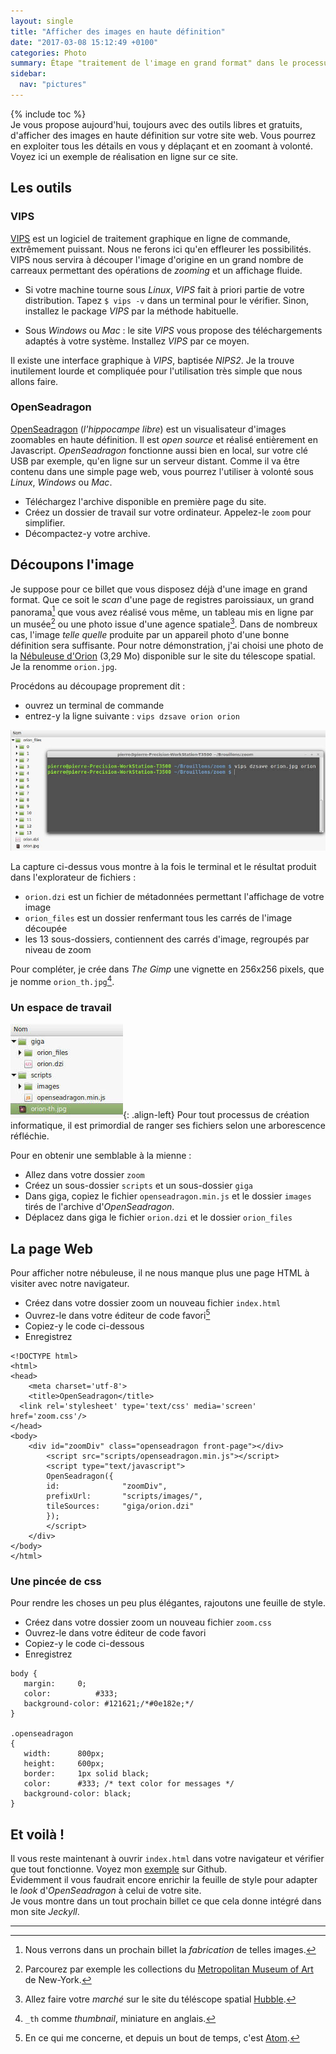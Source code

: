 ```yaml
---
layout: single
title: "Afficher des images en haute définition"
date: "2017-03-08 15:12:49 +0100"
categories: Photo
summary: Étape "traitement de l'image en grand format" dans le processus de création de photos *Gigapixels* consultables en ligne.
sidebar:
  nav: "pictures"
---
```

{% include toc %}  
Je vous propose aujourd'hui, toujours avec des outils libres et gratuits, d'afficher des images en haute définition sur votre site web. Vous pourrez en exploiter tous les détails en vous y déplaçant et en zoomant à volonté. Voyez ici un exemple de réalisation en ligne sur ce site.

## Les outils
### VIPS
[VIPS](http://www.vips.ecs.soton.ac.uk/index.php?title=VIPS) est un logiciel de traitement graphique en ligne de commande, extrêmement puissant. Nous ne ferons ici qu'en effleurer les possibilités. VIPS nous servira à découper l'image d'origine en un grand nombre de carreaux permettant des opérations de *zooming* et un affichage fluide.

* Si votre machine tourne sous *Linux*, *VIPS* fait à priori partie de votre distribution. Tapez `$ vips -v` dans un terminal pour le vérifier. Sinon, installez le package *VIPS* par la méthode habituelle.

* Sous *Windows* ou *Mac* : le site *VIPS* vous propose des téléchargements adaptés à votre système. Installez *VIPS* par ce moyen.

Il existe une interface graphique à *VIPS*, baptisée *NIPS2*. Je la trouve inutilement lourde et compliquée pour l'utilisation très simple que nous allons faire.

### OpenSeadragon
[OpenSeadragon](https://openseadragon.github.io/) (*l'hippocampe libre*) est un visualisateur d'images zoomables en haute définition. Il est *open source* et réalisé entièrement en Javascript. *OpenSeadragon* fonctionne aussi bien en local, sur votre clé USB par exemple, qu'en ligne sur un serveur distant. Comme il va être contenu dans une simple page web, vous pourrez l'utiliser à volonté sous *Linux*, *Windows* ou *Mac*.  

* Téléchargez l'archive disponible en première page du site.
* Créez un dossier de travail sur votre ordinateur. Appelez-le `zoom` pour simplifier.
* Décompactez-y votre archive.

## Découpons l'image
Je suppose pour ce billet que vous disposez déjà d'une image en grand format. Que ce soit le *scan* d'une page de registres paroissiaux, un grand panorama[^1] que vous avez réalisé vous même, un tableau mis en ligne par un musée[^2] ou une photo issue d'une agence spatiale[^3].
Dans de nombreux cas, l'image *telle quelle* produite par un appareil photo d'une bonne définition sera suffisante. Pour notre démonstration, j'ai choisi une photo de la [Nébuleuse d'Orion](http://imgsrc.hubblesite.org/hvi/uploads/image_file/image_attachment/29604/ps16_16x20.jpg) (3,29 Mo) disponible sur le site du télescope spatial. Je la renomme `orion.jpg`.

Procédons au découpage proprement dit :

* ouvrez un terminal de commande 
* entrez-y la ligne suivante : `vips dzsave orion orion`

![VIPS](/assets/images/vips01.jpg)

La capture ci-dessus vous montre à la fois le terminal et le résultat produit dans l'explorateur de fichiers : 

* `orion.dzi` est un fichier de métadonnées permettant l'affichage de votre image
* `orion_files` est un dossier renfermant tous les carrés de l'image découpée
* les 13 sous-dossiers, contiennent des carrés d'image, regroupés par niveau de zoom

Pour compléter, je crée dans *The Gimp* une vignette en 256x256 pixels, que je nomme `orion_th.jpg`[^4].

### Un espace de travail
![VIPS](/assets/images/vips02.jpg){: .align-left}
Pour tout processus de création informatique, il est primordial de ranger ses fichiers selon une arborescence réfléchie.  


Pour en obtenir une semblable à la mienne : 

* Allez dans votre dossier `zoom`
* Créez un sous-dossier `scripts` et un sous-dossier `giga`
* Dans giga, copiez le fichier `openseadragon.min.js` et le dossier `images` tirés de l'archive d'*OpenSeadragon*.
* Déplacez dans giga le fichier `orion.dzi` et le dossier `orion_files`
 
## La page Web

Pour afficher notre nébuleuse, il ne nous manque plus une page HTML à visiter avec notre navigateur.

* Créez dans votre dossier zoom un nouveau fichier `index.html`
* Ouvrez-le dans votre éditeur de code favori[^5]
* Copiez-y le code ci-dessous
* Enregistrez

```
<!DOCTYPE html>
<html>
<head>
    <meta charset='utf-8'>
    <title>OpenSeadragon</title>
  <link rel='stylesheet' type='text/css' media='screen' href='zoom.css'/>
</head>
<body>
    <div id="zoomDiv" class="openseadragon front-page"></div>
        <script src="scripts/openseadragon.min.js"></script>
        <script type="text/javascript">
        OpenSeadragon({
        id:              "zoomDiv",
        prefixUrl:       "scripts/images/",
        tileSources:     "giga/orion.dzi"
        });
        </script>
    </div>
</body>
</html>
```

### Une pincée de css

Pour rendre les choses un peu plus élégantes, rajoutons une feuille de style.

* Créez dans votre dossier zoom un nouveau fichier `zoom.css`
* Ouvrez-le dans votre éditeur de code favori
* Copiez-y le code ci-dessous
* Enregistrez

```
body {
   margin:     0;
   color:          #333;
   background-color: #121621;/*#0e182e;*/
}

.openseadragon
{
   width:      800px;
   height:     600px;
   border:     1px solid black;
   color:      #333; /* text color for messages */
   background-color: black;
}
```
## Et voilà !
Il vous reste maintenant à ouvrir `index.html` dans votre navigateur et vérifier que tout fonctionne. Voyez mon [exemple](https://www.bac-a-sable.eu/gigapics/) sur Github.  
Évidemment il vous faudrait encore enrichir la feuille de style pour adapter le *look* d'*OpenSeadragon* à celui de votre site.  
Je vous montre dans un tout prochain billet ce que cela donne intégré dans mon site *Jeckyll*.


---
[^1]: Nous verrons dans un prochain billet la *fabrication* de telles images.
[^2]: Parcourez par exemple les collections du [Metropolitan Museum of Art](http://www.metmuseum.org/art/collection) de New-York.
[^3]: Allez faire votre *marché* sur le site du téléscope spatial [Hubble](http://hubblesite.org/images/wallpaper). 
[^4]: `_th` comme *thumbnail*, miniature en anglais.
[^5]: En ce qui me concerne, et depuis un bout de temps, c'est [Atom](https://atom.io/).

